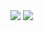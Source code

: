 <img src="https://capsule-render.vercel.app/api?type=waving&height=300&color=87cefa&text=This%20is%20Hyeonsik's%20Github&animation=fadeIn"/>

<img src="https://img.shields.io/badge/Python-3776AB.svg?style=for-the-badge&logo=python&logoColor=61DAFB" />

